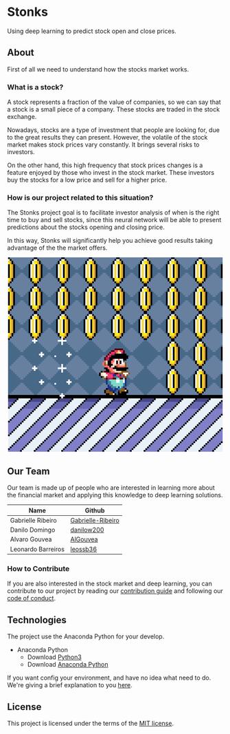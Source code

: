 # Stonks
Using deep learning to predict stock open and close prices.

## About
First of all we need to understand how the stocks market works.

### What is a stock?

A stock represents a fraction of the value of companies, so we can say that a stock is a small piece of a company. These stocks are traded in the stock exchange.

Nowadays, stocks are a type of investment that people are looking for, due to the great results they can present. However, the volatile of the stock market makes stock prices vary constantly. It brings several risks to investors.

On the other hand, this high frequency that stock prices changes is a feature enjoyed by those who invest in the stock market. These investors buy the stocks for a low price and sell for a higher price.

### How is our project related to this situation?

The Stonks project goal is to facilitate investor analysis of when is the right time to buy and sell stocks, since this neural network will be able to present predictions about the stocks opening and closing price.

In this way, Stonks will significantly help you achieve good results taking advantage of the  the market offers.

<p align="center">
  <img src="https://github.com/deeplearningunb/stonks/blob/master/img/mario.gif">
</p>

## Our Team

Our team is made up of people who are interested in learning more about the financial market and applying this knowledge to deep learning solutions.

Name | Github
-----|--------
Gabrielle Ribeiro | [Gabrielle-Ribeiro](https://github.com/Gabrielle-Ribeiro)
Danilo Domingo | [danilow200](https://github.com/danilow200)
Alvaro Gouvea | [AlGouvea](https://github.com/AlGouvea)
Leonardo Barreiros | [leossb36](https://github.com/leossb36)

### How to Contribute

If you are also interested in the stock market and deep learning, you can contribute to our project by reading our [contribution guide](https://github.com/deeplearningunb/stonks/blob/master/CONTRIBUTING.md) and following our [code of conduct](https://github.com/deeplearningunb/stonks/blob/master/CODE_OF_CONDUCT.md).

## Technologies
The project use the Anaconda Python for your develop.
- Anaconda Python
  - Download [Python3](https://www.python.org/downloads/)
  - Download [Anaconda Python](https://www.anaconda.com/distribution/)
  
If you want config your environment, and have no idea what need to do. We're giving a brief explanation to you [here](ENVIRONMENT.md). 

## License

This project is licensed under the terms of the [MIT license](https://github.com/deeplearningunb/stonks/blob/master/LICENSE).
